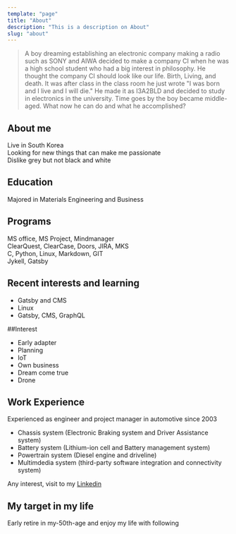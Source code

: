```yaml
---
template: "page"
title: "About"
description: "This is a description on About"
slug: "about"
---
```


> A boy dreaming establishing an electronic company making a radio such as SONY and AIWA decided to make a company CI when he was a high school student who had a big interest in philosophy. He thought the company CI should look like our life. Birth, Living, and death.
> It was after class in the class room he just wrote "I was born and I live and I will die."
> He made it as I3A2BLD and decided to study in electronics in the university.
> Time goes by the boy became middle-aged. What now he can do and what he accomplished?


## About me
Live in South Korea   
Looking for new things that can make me passionate    
Dislike grey but not black and white


## Education
Majored in Materials Engineering and Business 
   

## Programs
MS office, MS Project, Mindmanager  
ClearQuest, ClearCase, Doors, JIRA, MKS  
C, Python, Linux, Markdown, GIT     
Jykell, Gatsby   


## Recent interests and learning
- Gatsby and CMS
- Linux
- Gatsby, CMS, GraphQL


##Interest
- Early adapter
- Planning
- IoT
- Own business
- Dream come true
- Drone


## Work Experience
Experienced as engineer and project manager in automotive since 2003   

- Chassis system (Electronic Braking system and Driver Assistance system)
- Battery system (Lithium-ion cell and Battery management system)   
- Powertrain system (Diesel engine and driveline)   
- Multimdedia system (third-party software integration and connectivity system) 
  
Any interest, visit to my [Linkedin](https://www.linkedin.com/in/daegyun-na-86920993/)


## My target in my life
Early retire in my-50th-age and enjoy my life with following